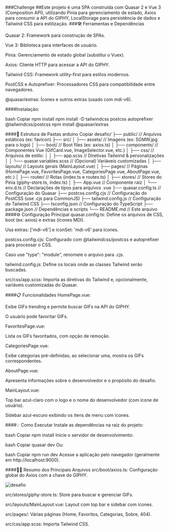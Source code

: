 ###Challenge
##Este projeto é uma SPA construída com Quasar 2 e Vue 3 (Composition API), utilizando Pinia para gerenciamento de estado, Axios para consumir a API do GIPHY, LocalStorage para persistência de dados e Tailwind CSS para estilização.
###🛠️ Ferramentas e Dependências



Quasar 2: Framework para construção de SPAs.

Vue 3: Biblioteca para interfaces de usuário.

Pinia: Gerenciamento de estado global (substitui o Vuex).

Axios: Cliente HTTP para acessar a API do GIPHY.

Tailwind CSS: Framework utility-first para estilos modernos.

PostCSS e Autoprefixer: Processadores CSS para compatibilidade entre navegadores.

@quasar/extras: Ícones e outros extras (usado com mdi-v6).




####Instalação:

bash
Copiar
npm install
npm install -D tailwindcss postcss autoprefixer @tailwindcss/postcss
npm install @quasar/extras



####📂 Estrutura de Pastas
arduino
Copiar
desafio/
├── public/            // Arquivos estáticos (ex: favicon)
├── src/
│   ├── assets/        // Imagens (ex: SGMW.jpg para o logo)
│   ├── boot/          // Boot files (ex: axios.ts)
│   ├── components/    // Componentes Vue (GifCard.vue, ImageSelector.vue, etc.)
│   ├── css/           // Arquivos de estilo: 
│   │   ├── app.scss   // Diretivas Tailwind & personalizações
│   │   └── quasar.variables.scss  // (Opcional) Variáveis customizadas
│   ├── layouts/       // Layouts gerais (MainLayout.vue)
│   ├── pages/         // Páginas (HomePage.vue, FavoritesPage.vue, CategoriesPage.vue, AboutPage.vue, etc.)
│   ├── router/        // Rotas (index.ts e routes.ts)
│   ├── stores/        // Stores do Pinia (giphy-store.ts, index.ts)
│   ├── App.vue        // Componente raiz
│   └── env.d.ts       // Declarações de tipos para arquivos .vue
├── quasar.config.ts   // Configuração do Quasar
├── postcss.config.cjs // Configuração do PostCSS (use .cjs para CommonJS)
├── tailwind.config.js // Configuração do Tailwind CSS
├── tsconfig.json      // Configuração do TypeScript
├── package.json       // Dependências e scripts
└── README.md          // Este arquivo
####⚙️ Configuração Principal
quasar.config.ts:
Define os arquivos de CSS, boot (ex: axios) e extras (ícones MDI).

Usa extras: ['mdi-v6'] e iconSet: 'mdi-v6' para ícones.

postcss.config.cjs:
Configurado com @tailwindcss/postcss e autoprefixer para processar o CSS.

Caso use "type": "module", renomeie o arquivo para .cjs.

tailwind.config.js:
Define os locais onde as classes Tailwind serão buscadas.

src/css/app.scss:
Importa as diretivas do Tailwind e, opcionalmente, variáveis customizadas do Quasar.



####📋 Funcionalidades
HomePage.vue:

Exibe GIFs trending e permite buscar GIFs na API do GIPHY.

O usuário pode favoritar GIFs.

FavoritesPage.vue:

Lista os GIFs favoritados, com opção de remoção.

CategoriesPage.vue:

Exibe categorias pré-definidas; ao selecionar uma, mostra os GIFs correspondentes.

AboutPage.vue:

Apresenta informações sobre o desenvolvedor e o propósito do desafio.

MainLayout.vue:

Top bar azul-claro com o logo e o nome do desenvolvedor (com ícone de usuário).

Sidebar azul-escuro exibindo os itens de menu com ícones.

####💡 Como Executar
Instale as dependências na raiz do projeto:

bash
Copiar
npm install
Inicie o servidor de desenvolvimento:

bash
Copiar
quasar dev
Ou:

bash
Copiar
npm run dev
Acesse a aplicação pelo navegador (geralmente em http://localhost:9000).


####👨‍💻 Resumo dos Principais Arquivos
src/boot/axios.ts: Configuração global do Axios com a chave do GIPHY.

![desafio](https://github.com/user-attachments/assets/2b262e7f-61dc-4bc0-8457-f6239619bdc4)



src/stores/giphy-store.ts: Store para buscar e gerenciar GIFs.

src/layouts/MainLayout.vue: Layout com top bar e sidebar com ícones.

src/pages/: Várias páginas (Home, Favoritos, Categorias, Sobre, 404).

src/css/app.scss: Importa Tailwind CSS.
